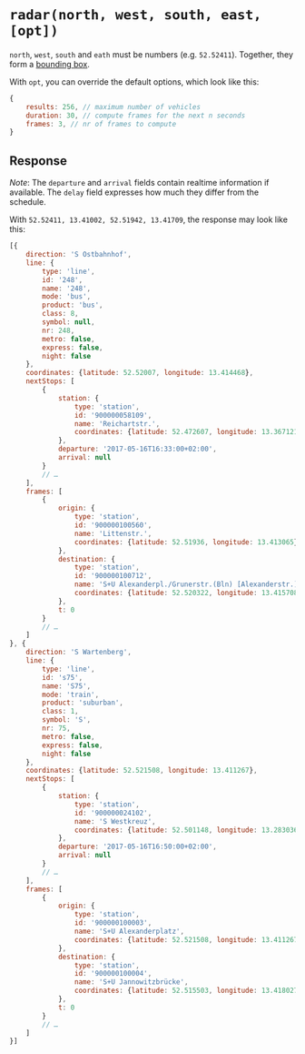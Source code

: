 # `radar(north, west, south, east, [opt])`

`north`, `west`, `south` and `eath` must be numbers (e.g. `52.52411`). Together, they form a [bounding box](https://en.wikipedia.org/wiki/Minimum_bounding_box).

With `opt`, you can override the default options, which look like this:

```js
{
	results: 256, // maximum number of vehicles
	duration: 30, // compute frames for the next n seconds
	frames: 3, // nr of frames to compute
}
```

## Response

*Note*: The `departure` and `arrival` fields contain realtime information if available. The `delay` field expresses how much they differ from the schedule.

With `52.52411, 13.41002, 52.51942, 13.41709`, the response may look like this:

```js
[{
	direction: 'S Ostbahnhof',
	line: {
		type: 'line',
		id: '248',
		name: '248',
		mode: 'bus',
		product: 'bus',
		class: 8,
		symbol: null,
		nr: 248,
		metro: false,
		express: false,
		night: false
	},
	coordinates: {latitude: 52.52007, longitude: 13.414468},
	nextStops: [
		{
			station: {
				type: 'station',
				id: '900000058109',
				name: 'Reichartstr.',
				coordinates: {latitude: 52.472607, longitude: 13.367121}
			},
			departure: '2017-05-16T16:33:00+02:00',
			arrival: null
		}
		// …
	],
	frames: [
		{
			origin: {
				type: 'station',
				id: '900000100560',
				name: 'Littenstr.',
				coordinates: {latitude: 52.51936, longitude: 13.413065}
			},
			destination: {
				type: 'station',
				id: '900000100712',
				name: 'S+U Alexanderpl./Grunerstr.(Bln) [Alexanderstr.]',
				coordinates: {latitude: 52.520322, longitude: 13.415708}
			},
			t: 0
		}
		// …
	]
}, {
	direction: 'S Wartenberg',
	line: {
		type: 'line',
		id: 's75',
		name: 'S75',
		mode: 'train',
		product: 'suburban',
		class: 1,
		symbol: 'S',
		nr: 75,
		metro: false,
		express: false,
		night: false
	},
	coordinates: {latitude: 52.521508, longitude: 13.411267},
	nextStops: [
		{
			station: {
				type: 'station',
				id: '900000024102',
				name: 'S Westkreuz',
				coordinates: {latitude: 52.501148, longitude: 13.283036}
			},
			departure: '2017-05-16T16:50:00+02:00',
			arrival: null
		}
		// …
	],
	frames: [
		{
			origin: {
				type: 'station',
				id: '900000100003',
				name: 'S+U Alexanderplatz',
				coordinates: {latitude: 52.521508, longitude: 13.411267}
			},
			destination: {
				type: 'station',
				id: '900000100004',
				name: 'S+U Jannowitzbrücke',
				coordinates: {latitude: 52.515503, longitude: 13.418027}
			},
			t: 0
		}
		// …
	]
}]
```

